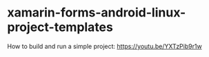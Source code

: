 # xamarin-forms-android-linux-project-templates

How to build and run a simple project: https://youtu.be/YXTzPib9r1w
